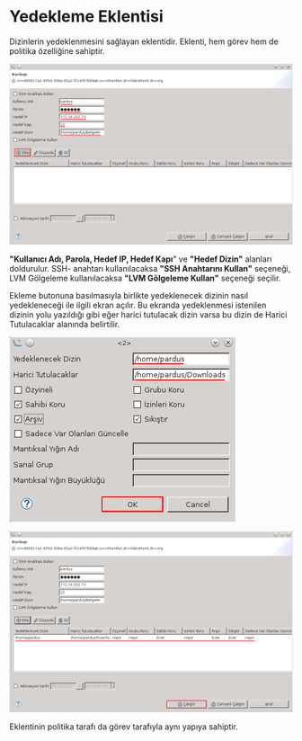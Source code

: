 # Yedekleme Eklentisi

Dizinlerin yedeklenmesini sağlayan eklentidir. Eklenti, hem görev hem de politika özelliğine sahiptir.

![backup-plugin](images/backup-plugin.png)

**"Kullanıcı Adı, Parola, Hedef IP, Hedef Kapı**" ve **"Hedef Dizin"** alanları doldurulur. SSH- anahtarı kullanılacaksa **"SSH Anahtarını Kullan"** seçeneği, LVM Gölgeleme kullanılacaksa **"LVM Gölgeleme Kullan"** seçeneği seçilir.

Ekleme butonuna basılmasıyla birlikte yedeklenecek dizinin nasıl yedekleneceği ile ilgili ekran açılır. Bu ekranda yedeklenmesi istenilen dizinin yolu yazıldığı gibi eğer harici tutulacak dizin varsa bu dizin de Harici Tutulacaklar alanında belirtilir.

![backup-plugin-ayarlar](images/backup-plugin-ayarlar.png)

![backup-plugin-son](images/backup-plugin-son.png)

Eklentinin politika tarafı da görev tarafıyla aynı yapıya sahiptir.
